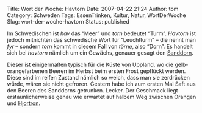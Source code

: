 Title: Wort der Woche: Havtorn
Date: 2007-04-22 21:24
Author: tom
Category: Schweden
Tags: EssenTrinken, Kultur, Natur, WortDerWoche
Slug: wort-der-woche-havtorn
Status: published

Im Schwedischen ist *hav* das “Meer” und *torn* bedeutet “Turm”.
*Havtorn* ist jedoch mitnichten das schwedische Wort für “Leuchtturm” –
die nennt man *fyr* – sondern *torn* kommt in diesem Fall von *törne*,
also “Dorn”. Es handelt sich bei *havtorn* nämlich um ein Gewächs,
genauer gesagt den [Sanddorn](http://de.wikipedia.org/wiki/Sanddorn).

Dieser ist einigermaßen typisch für die Küste von Uppland, wo die
gelb-orangefarbenen Beeren im Herbst beim ersten Frost gepflückt werden.
Diese sind im reifen Zustand nämlich so weich, dass man sie zerdrücken
würde, wären sie nicht gefroren. Gestern habe ich zum ersten Mal Saft
aus den Beeren des Sanddorns getrunken. Lecker. Der Geschmack liegt
erstaunlicherweise genau wie erwartet auf halbem Weg zwischen Orangen
und [Hjortron](http://www.fiket.de/2006/08/06/wort-der-woche-hjortron/).

